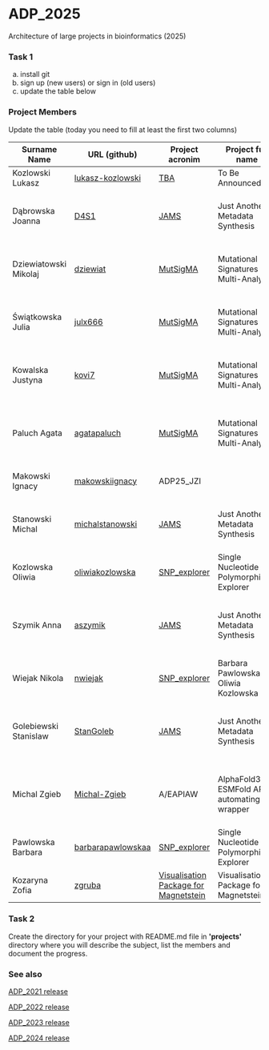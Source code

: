 # ADP_2025
Architecture of large projects in bioinformatics (2025)

### Task 1
<ol type="a">
  <li>install git</li>
  <li>sign up (new users) or sign in (old users)</li>
  <li>update the table below</li>
</ol>

### Project Members
Update the table (today you need to fill at least the first two columns)

| Surname Name | URL (github) | Project acronim | Project full name | Other members |
| --- | --- | --- | --- | --- |
| Kozlowski Lukasz | [lukasz-kozlowski](https://github.com/lukasz-kozlowski) | [TBA](https://github.com/lukasz-kozlowski/ADP_2024/blob/main/project/TBA/README.md) |  To Be Announced | all students |
| Dąbrowska Joanna | [D4S1](https://github.com/D4S1) | [JAMS](https://github.com/aszymik/JAMS) | Just Another Metadata Synthesis | Michał Stanowski, Anna Szymik, Stanislaw Golebiewski |
| Dziewiatowski Mikolaj | [dziewiat](https://github.com/Dziewiat) |  [MutSigMA](https://github.com/Dziewiat/MutSigMA) | Mutational Signatures Multi-Analysis  | Kowalska Justyna, Paluch Agata, Swiatkowska Julia |
| Świątkowska Julia | [julx666](https://github.com/julx666) | [MutSigMA](https://github.com/Dziewiat/MutSigMA) | Mutational Signatures Multi-Analysis | Dziewiatowski Mikolaj, Paluch Agata, Kowalska Justyna |
| Kowalska Justyna | [kovi7](https://github.com/kovi7) |  [MutSigMA](https://github.com/Dziewiat/MutSigMA) | Mutational Signatures Multi-Analysis | Dziewiatowski Mikolaj, Paluch Agata, Świątkowska Julia |
| Paluch Agata | [agatapaluch](https://github.com/agatapaluch) |  [MutSigMA](https://github.com/Dziewiat/MutSigMA) | Mutational Signatures Multi-Analysis  | Kowalska Justyna, Swiatkowska Julia, Dziewiatowski Mikolaj |
| Makowski Ignacy | [makowskiignacy](https://github.com/makowskiignacy) | ADP25_JZI | | Julia Szkóp, Zuzanna Milczarska|
| Stanowski Michal | [michalstanowski](https://github.com/michalstanowski) | [JAMS](https://github.com/aszymik/JAMS) | Just Another Metadata Synthesis | Joanna Dabrowska, Anna Szymik, Stanislaw  Golebiewski |
| Kozlowska Oliwia | [oliwiakozlowska](https://github.com/oliwiakozlowska) | [SNP_explorer](https://github.com/oliwiakozlowska/SNP_explorer) | Single Nucleotide Polymorphisms Explorer| Barbara Pawlowska, Nikola Wiejak |
| Szymik Anna | [aszymik](https://github.com/aszymik) | [JAMS](https://github.com/aszymik/JAMS) | Just Another Metadata Synthesis | Joanna Dabrowska, Michal Stanowski, Stanislaw  Golebiewski |
| Wiejak Nikola | [nwiejak](https://github.com/nwiejak) | [SNP_explorer](https://github.com/oliwiakozlowska/SNP_explorer)| Barbara Pawlowska, Oliwia Kozlowska| 
| Golebiewski Stanislaw | [StanGoleb](https://github.com/StanGoleb) | [JAMS](https://github.com/aszymik/JAMS) | Just Another Metadata Synthesis | Joanna Dabrowska, Michal Stanowski, Stanislaw  Golebiewski |
| Michal Zgieb | [Michal-Zgieb](https://github.com/Michal-Zgieb) | A/EAPIAW | AlphaFold3/ ESMFold API automating wrapper  | Katarzyna Dubrowska, Veranika Kananovich, Kacper Pietrzyk |
| Pawlowska Barbara | [barbarapawlowskaa](https://github.com/barbarapawlowskaa) | [SNP_explorer](https://github.com/oliwiakozlowska/SNP_explorer) | Single Nucleotide Polymorphisms Explorer | Oliwia Kozlowska, Nikola Wiejak |
| Kozaryna Zofia | [zgruba](https://github.com/zgruba) | [Visualisation Package for Magnetstein](https://github.com/BDomzal/magnetstein/) | Visualisation Package for Magnetstein | Kornel Natoński |
### Task 2
Create the directory for your project with README.md file in <b>'projects'</b> directory where you will describe the subject, 
list the members and document the progress.

### See also

[ADP_2021 release](https://github.com/lukasz-kozlowski/ADP_2021)

[ADP_2022 release](https://github.com/lukasz-kozlowski/ADP_2022)

[ADP_2023 release](https://github.com/lukasz-kozlowski/ADP_2023)

[ADP_2024 release](https://github.com/lukasz-kozlowski/ADP_2024)
